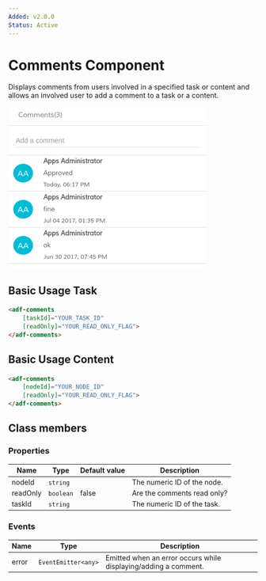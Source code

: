 ```yaml
---
Added: v2.0.0
Status: Active
---
```


# Comments Component

Displays comments from users involved in a specified task or content and allows an involved user to add a comment to a task or a content.

![adf-comments](../docassets/images/adf-comments.png)

## Basic Usage Task

```html
<adf-comments
    [taskId]="YOUR_TASK_ID"
    [readOnly]="YOUR_READ_ONLY_FLAG">
</adf-comments>
```

## Basic Usage Content

```html
<adf-comments
    [nodeId]="YOUR_NODE_ID"
    [readOnly]="YOUR_READ_ONLY_FLAG">
</adf-comments>
```

## Class members

### Properties

| Name | Type | Default value | Description |
| -- | -- | -- | -- |
| nodeId | `string` |  | The numeric ID of the node. |
| readOnly | `boolean` | false | Are the comments read only? |
| taskId | `string` |  | The numeric ID of the task. |

### Events

| Name | Type | Description |
| -- | -- | -- |
| error | `EventEmitter<any>` | Emitted when an error occurs while displaying/adding a comment. |
